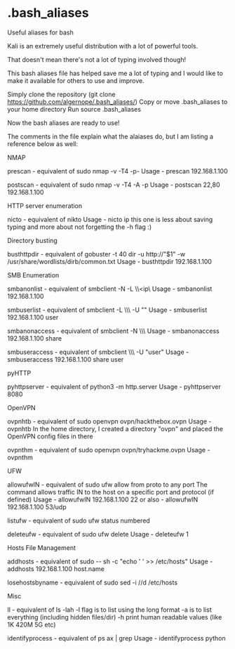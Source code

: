 # .bash_aliases
Useful aliases for bash

Kali is an extremely useful distribution with a lot of powerful tools.

That doesn't mean there's not a lot of typing involved though!

This bash aliases file has helped save me a lot of typing and I would like to make it available for others to use and improve.

Simply clone the repository (git clone https://github.com/algernope/.bash_aliases/)
Copy or move .bash_aliases to your home directory
Run source .bash_aliases

Now the bash aliases are ready to use!

The comments in the file explain what the alaiases do, but I am listing a reference below as well:

NMAP

prescan - equivalent of sudo nmap -v -T4 -p-
    Usage - prescan 192.168.1.100

postscan - equivalent of sudo nmap -v -T4 -A -p
    Usage - postscan 22,80 192.168.1.100
    
HTTP server enumeration

nicto - equivalent of nikto <ip>
    Usage - nicto ip
  this one is less about saving typing and more about not forgetting the -h flag :)

Directory busting

busthttpdir - equivalent of gobuster -t 40 dir -u http://"$1" -w /usr/share/wordlists/dirb/common.txt
    Usage - busthttpdir 192.168.1.100

SMB Enumeration

smbanonlist - equivalent of smbclient -N -L \\\\<ip\\
    Usage - smbanonlist 192.168.1.100
    
smbuserlist - equivalent of smbclient -L \\\\<ip>\\ -U "<user>"
    Usage - smbuserlist 192.168.1.100 user
  
smbanonaccess - equivalent of smbclient -N \\\\<ip>\\<share>
    Usage - smbanonaccess 192.168.1.100 share
  
smbuseraccess - equivalent of smbclient \\\\<ip>\\<share> -U "user"
    Usage - smbuseraccess 192.168.1.100 share user

pyHTTP

pyhttpserver - equivalent of python3 -m http.server <port>
    Usage - pyhttpserver 8080

OpenVPN

ovpnhtb - equivalent of sudo openvpn ovpn/hackthebox.ovpn
    Usage - ovpnhtb
In the home directory, I created a directory "ovpn" and placed the OpenVPN config files in there

ovpnthm - equivalent of sudo openvpn ovpn/tryhackme.ovpn
    Usage - ovpnthm

UFW

allowufwIN - equivalent of sudo ufw allow from <ip> proto <protocol> to any port <port>
    The command allows traffic IN to the host on a specific port and protocol (if defined)
    Usage - allowufwIN 192.168.1.100 22
    or also - allowufwIN 192.168.1.100 53/udp

listufw - equivalent of sudo ufw status numbered

deleteufw - equivalent of sudo ufw delete <number of rule to delete>
    Usage - deleteufw 1
  
Hosts File Management

addhosts - equivalent of sudo -- sh -c "echo '<ip>      <hostname>' >> /etc/hosts"
    Usage - addhosts 192.168.1.100 host.name
  
losehostsbyname - equivalent of sudo sed -i /<ip or hostname>/d /etc/hosts

Misc

ll - equivalent of ls -lah
    -l flag is to list using the long format
    -a is to list everything (including hidden files/dir)
    -h print human readable values (like 1K 420M 5G etc)
    
identifyprocess - equivalent of ps ax | grep <string>
    Usage - identifyprocess python

